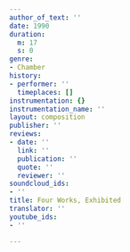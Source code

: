 ```yaml
---
author_of_text: ''
date: 1990
duration:
  m: 17
  s: 0
genre:
- Chamber
history:
- performer: ''
  timeplaces: []
instrumentation: {}
instrumentation_name: ''
layout: composition
publisher: ''
reviews:
- date: ''
  link: ''
  publication: ''
  quote: ''
  reviewer: ''
soundcloud_ids:
- ''
title: Four Works, Exhibited
translator: ''
youtube_ids:
- ''

---
```

